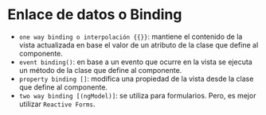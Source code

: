# Enlace de datos o Binding

- `one way binding o interpolación {{}}`: mantiene el contenido de la vista actualizada en base el valor de un atributo de la clase que define al componente.
- `event binding()`: en base a un evento que ocurre en la vista se ejecuta un método de la clase que define al componente.
- `property binding []`: modifica una propiedad de la vista desde la clase que define al componente.
- `two way binding [(ngModel)]`: se utiliza para formularios. Pero, es mejor utilizar `Reactive Forms`.
